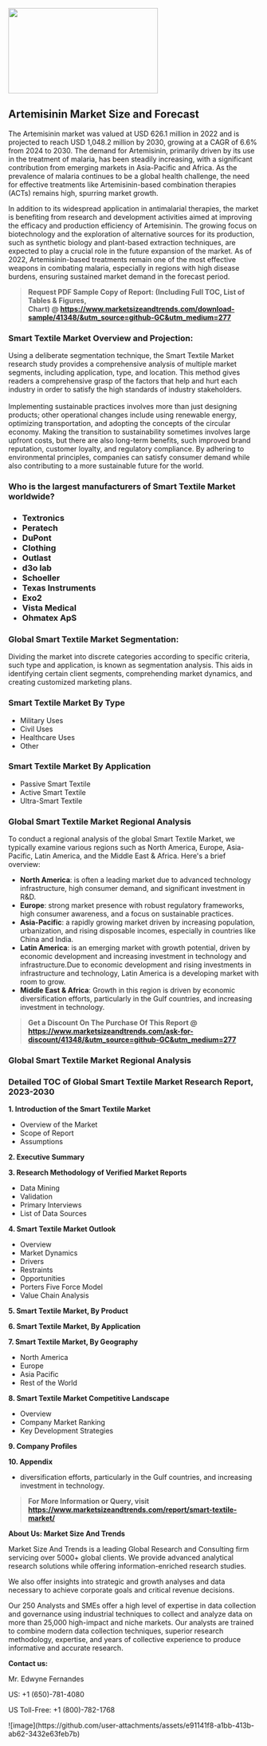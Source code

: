 <p><img class="alignnone size-medium wp-image-20088" src="https://ffe5etoiles.com/wp-content/uploads/2024/12/MST1-300x171.png" alt="" width="300" height="171" /></p><h2>Artemisinin Market Size and Forecast</h2><p>The Artemisinin market was valued at USD 626.1 million in 2022 and is projected to reach USD 1,048.2 million by 2030, growing at a CAGR of 6.6% from 2024 to 2030. The demand for Artemisinin, primarily driven by its use in the treatment of malaria, has been steadily increasing, with a significant contribution from emerging markets in Asia-Pacific and Africa. As the prevalence of malaria continues to be a global health challenge, the need for effective treatments like Artemisinin-based combination therapies (ACTs) remains high, spurring market growth.</p><p>In addition to its widespread application in antimalarial therapies, the market is benefiting from research and development activities aimed at improving the efficacy and production efficiency of Artemisinin. The growing focus on biotechnology and the exploration of alternative sources for its production, such as synthetic biology and plant-based extraction techniques, are expected to play a crucial role in the future expansion of the market. As of 2022, Artemisinin-based treatments remain one of the most effective weapons in combating malaria, especially in regions with high disease burdens, ensuring sustained market demand in the forecast period.</p></p><blockquote id="" class=""><strong>Request PDF Sample Copy of Report: (Including Full TOC, List of Tables &amp; Figures, Chart)&nbsp;@&nbsp;<strong><a href="https://www.marketsizeandtrends.com/download-sample/41348/&utm_source=github-GC&utm_medium=277" target="_blank">https://www.marketsizeandtrends.com/download-sample/41348/&utm_source=github-GC&utm_medium=277</a></strong></strong></blockquote><h3 id="" class="">Smart Textile Market&nbsp;Overview and Projection:</h3><p id="" class="">Using a deliberate segmentation technique, the Smart Textile Market research study provides a comprehensive analysis of multiple market segments, including application, type, and location. This method gives readers a comprehensive grasp of the factors that help and hurt each industry in order to satisfy the high standards of industry stakeholders. <br /> <br />Implementing sustainable practices involves more than just designing products; other operational changes include using renewable energy, optimizing transportation, and adopting the concepts of the circular economy. Making the transition to sustainability sometimes involves large upfront costs, but there are also long-term benefits, such improved brand reputation, customer loyalty, and regulatory compliance. By adhering to environmental principles, companies can satisfy consumer demand while also contributing to a more sustainable future for the world.</p><h3 id="" class="">Who is the largest manufacturers of&nbsp;Smart Textile Market worldwide?</h3><h3 class=""><p><ul><li>Textronics </li><li> Peratech </li><li> DuPont </li><li> Clothing </li><li> Outlast </li><li> d3o lab </li><li> Schoeller </li><li> Texas Instruments </li><li> Exo2 </li><li> Vista Medical </li><li> Ohmatex ApS</li></ul></p></h3><h3 id="" class="">Global&nbsp;Smart Textile Market Segmentation:</h3><p id="" class="">Dividing the market into discrete categories according to specific criteria, such type and application, is known as segmentation analysis. This aids in identifying certain client segments, comprehending market dynamics, and creating customized marketing plans.</p><h3 id="" class="">Smart Textile Market&nbsp;By Type</h3><p><p><ul><li>Military Uses </li><li> Civil Uses </li><li> Healthcare Uses </li><li> Other</p></li></ul></p></p><h3 id="" class="">Smart Textile Market&nbsp;By Application</h3><p class=""><p><ul><li>Passive Smart Textile </li><li> Active Smart Textile </li><li> Ultra-Smart Textile</li></ul></p></p><h3 id="" class="">Global Smart Textile Market Regional Analysis</h3><p id="" class="">To conduct a regional analysis of the global Smart Textile Market, we typically examine various regions such as North America, Europe, Asia-Pacific, Latin America, and the Middle East &amp; Africa. Here's a brief overview:</p><ul><li><strong>North America</strong>: is often a leading market due to advanced technology infrastructure, high consumer demand, and significant investment in R&amp;D.</li><li><strong>Europe</strong>: strong market presence with robust regulatory frameworks, high consumer awareness, and a focus on sustainable practices.</li><li><strong>Asia-Pacific</strong>: a rapidly growing market driven by increasing population, urbanization, and rising disposable incomes, especially in countries like China and India.</li><li><strong>Latin America</strong>: is an emerging market with growth potential, driven by economic development and increasing investment in technology and infrastructure.Due to economic development and rising investments in infrastructure and technology, Latin America is a developing market with room to grow.</li><li><strong>Middle East &amp; Africa</strong>: Growth in this region is driven by economic diversification efforts, particularly in the Gulf countries, and increasing investment in technology.</li></ul><blockquote id="" class=""><strong>Get a Discount On The Purchase Of This Report @ <strong><a href="https://www.marketsizeandtrends.com/ask-for-discount/41348/&utm_source=github-GC&utm_medium=277" target="_blank">https://www.marketsizeandtrends.com/ask-for-discount/41348/&utm_source=github-GC&utm_medium=277</a></strong></strong></blockquote><h3 id="" class="">Global Smart Textile Market Regional Analysis</h3><h3 id="" class="">Detailed TOC of Global Smart Textile Market Research Report, 2023-2030</h3><p id="" class=""><strong>1. Introduction of the Smart Textile Market</strong></p><ul><li>Overview of the Market</li><li>Scope of Report</li><li>Assumptions</li></ul><p id="" class=""><strong>2. Executive Summary</strong></p><p id="" class=""><strong>3. Research Methodology of Verified Market Reports</strong></p><ul><li>Data Mining</li><li>Validation</li><li>Primary Interviews</li><li>List of Data Sources</li></ul><p id="" class=""><strong>4. Smart Textile Market Outlook</strong></p><ul><li>Overview</li><li>Market Dynamics</li><li>Drivers</li><li>Restraints</li><li>Opportunities</li><li>Porters Five Force Model</li><li>Value Chain Analysis</li></ul><p id="" class=""><strong>5. Smart Textile Market, By Product</strong></p><p id="" class=""><strong>6. Smart Textile Market, By Application</strong></p><p id="" class=""><strong>7. Smart Textile Market, By Geography</strong></p><ul><li>North America</li><li>Europe</li><li>Asia Pacific</li><li>Rest of the World</li></ul><p id="" class=""><strong>8. Smart Textile Market Competitive Landscape</strong></p><ul><li>Overview</li><li>Company Market Ranking</li><li>Key Development Strategies</li></ul><p id="" class=""><strong>9. Company Profiles</strong></p><p id="" class=""><strong>10. Appendix</strong></p><ul><li>diversification efforts, particularly in the Gulf countries, and increasing investment in technology.</li></ul><blockquote id="" class=""><strong>For More Information or Query, visit <strong><strong><a href="https://www.marketsizeandtrends.com/report/smart-textile-market/" target="_blank">https://www.marketsizeandtrends.com/report/smart-textile-market/</a></strong></strong></strong></blockquote><p id="" class=""><strong>About Us: Market Size And Trends</strong></p><p id="" class="">Market Size And Trends is a leading Global Research and Consulting firm servicing over 5000+ global clients. We provide advanced analytical research solutions while offering information-enriched research studies.</p><p id="" class="">We also offer insights into strategic and growth analyses and data necessary to achieve corporate goals and critical revenue decisions.</p><p id="" class="">Our 250 Analysts and SMEs offer a high level of expertise in data collection and governance using industrial techniques to collect and analyze data on more than 25,000 high-impact and niche markets. Our analysts are trained to combine modern data collection techniques, superior research methodology, expertise, and years of collective experience to produce informative and accurate research.</p><p id="" class=""><strong>Contact us:</strong></p><p id="" class="">Mr. Edwyne Fernandes</p><p id="" class="">US: +1 (650)-781-4080</p><p id="" class="">US Toll-Free: +1 (800)-782-1768</p>
![image](https://github.com/user-attachments/assets/e91141f8-a1bb-413b-ab62-3432e63feb7b)
